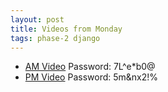 ```yaml
---
layout: post
title: Videos from Monday
tags: phase-2 django
---
```


* [AM Video](https://us02web.zoom.us/rec/share/_udaBJ7pr29JRI3y9FDaU48OO5_aT6a82nQb-_EInkvdlFMwFjChu0AR2Q4j21KF) Password: 7L^e*b0@
* [PM Video](https://us02web.zoom.us/rec/share/3Ot3Koip_2FOEp3v8l6HdpMqOKH0aaa81CMY_PcFyR3ZOpZ1qzzCf3u2Yc3NfHPX) Password: 5m&nx2!%
